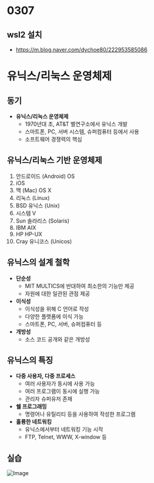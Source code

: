 # 0307

## wsl2 설치
- https://m.blog.naver.com/dychoe80/222953585086

# 유닉스/리눅스 운영체제

## 동기
- **유닉스/리눅스 운영체제**
  - 1970년대 초, AT&T 벨연구소에서 유닉스 개발
  - 스마트폰, PC, 서버 시스템, 슈퍼컴퓨터 등에서 사용
  - 소프트웨어 경쟁력의 핵심

## 유닉스/리눅스 기반 운영체제
1. 안드로이드 (Android) OS
2. iOS
3. 맥 (Mac) OS X
4. 리눅스 (Linux)
5. BSD 유닉스 (Unix)
6. 시스템 V
7. Sun 솔라리스 (Solaris)
8. IBM AIX
9. HP HP-UX
10. Cray 유니코스 (Unicos)

## 유닉스의 설계 철학
- **단순성**
  - MIT MULTICS에 반대하여 최소한의 기능만 제공
  - 자원에 대한 일관된 관점 제공
- **이식성**
  - 이식성을 위해 C 언어로 작성
  - 다양한 플랫폼에 이식 가능
  - 스마트폰, PC, 서버, 슈퍼컴퓨터 등
- **개방성**
  - 소스 코드 공개와 같은 개방성

## 유닉스의 특징
- **다중 사용자, 다중 프로세스**
  - 여러 사용자가 동시에 사용 가능
  - 여러 프로그램이 동시에 실행 가능
  - 관리자 슈퍼유저 존재
- **쉘 프로그래밍**
  - 명령어나 유틸리티 등을 사용하여 작성한 프로그램
- **훌륭한 네트워킹**
  - 유닉스에서부터 네트워킹 기능 시작
  - FTP, Telnet, WWW, X-window 등


## 실습

![Image](https://github.com/user-attachments/assets/14d1f8d7-03e4-410b-a078-28a1803c501a)
